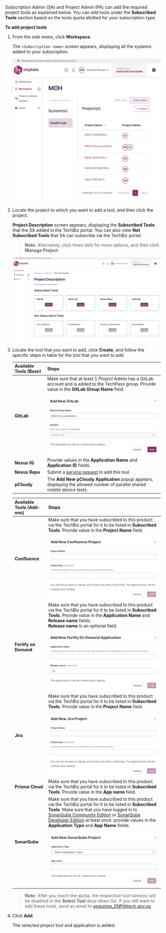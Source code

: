 Subscription Admin (SA) and Project Admin (PA) can add the required project tools as explained below. You can add tools under the **Subscribed Tools** section based on the tools quota allotted for your subscription type. 

**To add project tools**

1. From the side menu, click **Workspace**.
    
    The `<Subscription name>` screen appears, displaying all the systems added to your subscription.

    ![view systems](./images/view-systems.png)

1. Locate the project to which you want to add a tool, and then click the project.

    **Project Description** screen appears, displaying the **Subscribed Tools** that the SA added in the TechBiz portal. You can also view **Not Subscribed Tools** that SA can subscribe via the TechBiz portal.

    > **Note:** Alternately, click three dots for more options, and then click **Manage Project**.

    ![Project description](./images/project-description.png)

1. Locate the tool that you want to add, click **Create**, and follow the specific steps in table for the tool that you want to add.

    |Available Tools (Base)|Steps|
    |---|---|
    |**GitLab**|Make sure that at least 1 Project Admin has a GitLab account and is added to the TechPass group. Provide value in the **GitLab Group Name** field. <!--<br>If you cannot find your system in the drop-down list, follow the steps to [Declare a DGP System](declare-dgp-systems).--> <br><br>![Add GitLab](./images/tool-gitlab-add-new.png)
    |**Nexus IQ**|Provide values in the **Application Name** and **Application ID** fields.|
    |**Nexus Repo**|Submit a [service request](https://jira.ship.gov.sg/servicedesk/customer/portal/11/) to add this tool.
    |**pCloudy**|The **Add New pCloudy Application** popup appears, displaying the allowed number of parallel shared mobile device tests.|

    |Available Tools (Add-ons)|Steps|
    |---|---|
    |**Confluence**|Make sure that you have subscribed to this product via the TechBiz portal for it to be listed in **Subscribed Tools**. Provide value in the **Project Name** field. <br><br>![](./images/tool-confluence-add-new.png)
    |**Fortify on Demand**| Make sure that you have subscribed to this product via the TechBiz portal for it to be listed in **Subscribed Tools**. Provide value in the **Application Name** and **Release name** fields.<br>**Release name** is an optional field.<br><br> ![](./images/tool-fod-add-new.png)   
    |**Jira**|Make sure that you have subscribed to this product via the TechBiz portal for it to be listed in **Subscribed Tools**. Provide value in the **Project Name** field.<br><br>![](./images/tool-jira-add-new.png)
    |**Prisma Cloud**|Make sure that you have subscribed to this product via the TechBiz portal for it to be listed in **Subscribed Tools**. Provide value in the **App name** field.|
    |**SonarQube**|Make sure that you have subscribed to this product via the TechBiz portal for it to be listed in **Subscribed Tools**. Make sure that you have logged in to [SonarQube Community Edition](https://sonar.hats.stack.gov.sg/sonar) or [SonarQube Developer Edition](https://sonar1.hats.stack.gov.sg/sonar) at least once. provide values in the **Application Type** and **App Name** fields.<br><br>![](./images/tool-sonarqube-add-new.png)

    >**Note:** After you reach the quota, the respective tool name(s) will be disabled in the **Select Tool** drop-down list. If you still want to add these tools, send an email to [enquiries_ENP@tech.gov.sg](enquiries_ENP@tech.gov.sg).    

1. Click **Add**.   
    
    The selected project tool and application is added.
